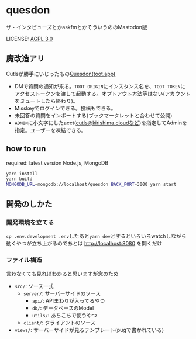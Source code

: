 # quesdon

ザ・インタビューズとかaskfmとかそういうののMastodon版

LICENSE: [AGPL 3.0](LICENSE)

## 魔改造アリ

Cutlsが勝手にいじったもの[Quesdon(toot.app)](https://quesdon.toot.app)

* DMで質問の通知が来る。`TOOT_ORIGIN`にインスタンス名を、`TOOT_TOKEN`にアクセストークンを渡して起動する。オプトアウト方法等はない(アカウントをミュートしたら終わり)。
* Misskeyでログインできる。投稿もできる。
* 未回答の質問をインポートする(ブックマークレットと合わせて公開)
* `ADMIN`に小文字にしたacct(cutls@kirishima.cloudなど)を指定してAdminを指定。ユーザーを凍結できる。

## how to run

required: latest version Node.js, MongoDB

```sh
yarn install
yarn build
MONGODB_URL=mongodb://localhost/quesdon BACK_PORT=3000 yarn start
```

## 開発のしかた

### 開発環境を立てる

`cp .env.development .env`したあと`yarn dev`とするといろいろwatchしながら動くやつが立ち上がるのであとは <http://localhost:8080> を開くだけ

### ファイル構造

言わなくても見ればわかると思いますが念のため

- `src/`: ソース一式
    - `server/`: サーバーサイドのソース
        - `api/`: APIまわりが入ってるやつ
        - `db/`: データベースのModel
        - `utils/`: あちこちで使うやつ
    - `client/`: クライアントのソース
- `views/`: サーバーサイドが見るテンプレート(pugで書かれている)